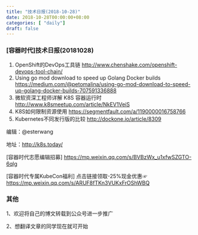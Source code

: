 ```yaml
--- 
title: "技术日报(2018-10-28)" 
date: 2018-10-28T00:00:00+08:00
categories: [ "daily"]
draft: false
---
```

### [容器时代]技术日报(20181028)

1. OpenShift的DevOps工具链 http://www.chenshake.com/openshift-devops-tool-chain/
2. Using go mod download to speed up Golang Docker builds https://medium.com/@petomalina/using-go-mod-download-to-speed-up-golang-docker-builds-707591336888
3. 微软资深工程师详解 K8S 容器运行时 http://www.k8smeetup.com/article/NkEV1VeiS
4. K8S如何限制资源使用 https://segmentfault.com/a/1190000016758766
5. Kubernetes不同发行版的比较 http://dockone.io/article/8309

编辑：@esterwang

地址：<http://k8s.today/>

[容器时代志愿编辑招募] <https://mp.weixin.qq.com/s/BVBzWx_u1xfwSZGTO-6qlg>

[容器时代专属KubeCon福利] 点击链接领取-25%现金优惠☞ <https://mp.weixin.qq.com/s/ARUF8fTKn3VUKxFrOShWBQ>

### 其他

1、欢迎将自己的博文转载到公众号进一步推广

2、想翻译文章的同学现在就可开始
